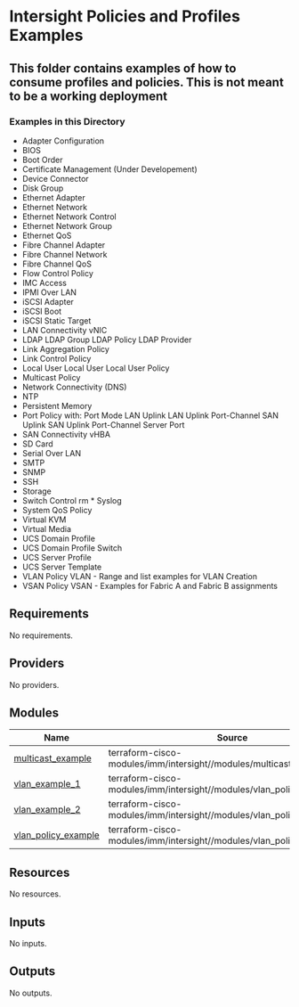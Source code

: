 # Intersight Policies and Profiles Examples

## This folder contains examples of how to consume profiles and policies.  This is not meant to be a working deployment

### Examples in this Directory

* Adapter Configuration
* BIOS
* Boot Order
* Certificate Management (Under Developement)
* Device Connector
* Disk Group
* Ethernet Adapter
* Ethernet Network
* Ethernet Network Control
* Ethernet Network Group
* Ethernet QoS
* Fibre Channel Adapter
* Fibre Channel Network
* Fibre Channel QoS
* Flow Control Policy
* IMC Access
* IPMI Over LAN
* iSCSI Adapter
* iSCSI Boot
* iSCSI Static Target
* LAN Connectivity
    vNIC
* LDAP
    LDAP Group
    LDAP Policy
    LDAP Provider
* Link Aggregation Policy
* Link Control Policy
* Local User
    Local User
    Local User Policy
* Multicast Policy
* Network Connectivity (DNS)
* NTP
* Persistent Memory
* Port Policy with:
    Port Mode
    LAN Uplink
    LAN Uplink Port-Channel
    SAN Uplink
    SAN Uplink Port-Channel
    Server Port
* SAN Connectivity
    vHBA
* SD Card
* Serial Over LAN
* SMTP
* SNMP
* SSH
* Storage
* Switch Control
rm * Syslog
* System QoS Policy
* Virtual KVM
* Virtual Media
* UCS Domain Profile
* UCS Domain Profile Switch
* UCS Server Profile
* UCS Server Template
* VLAN Policy
    VLAN - Range and list examples for VLAN Creation
* VSAN Policy
    VSAN - Examples for Fabric A and Fabric B assignments

<!-- BEGINNING OF PRE-COMMIT-TERRAFORM DOCS HOOK -->
## Requirements

No requirements.

## Providers

No providers.

## Modules

| Name | Source | Version |
|------|--------|---------|
| <a name="module_multicast_example"></a> [multicast\_example](#module\_multicast\_example) | terraform-cisco-modules/imm/intersight//modules/multicast_policies | n/a |
| <a name="module_vlan_example_1"></a> [vlan\_example\_1](#module\_vlan\_example\_1) | terraform-cisco-modules/imm/intersight//modules/vlan_policy_add_vlan | n/a |
| <a name="module_vlan_example_2"></a> [vlan\_example\_2](#module\_vlan\_example\_2) | terraform-cisco-modules/imm/intersight//modules/vlan_policy_add_vlan_list | n/a |
| <a name="module_vlan_policy_example"></a> [vlan\_policy\_example](#module\_vlan\_policy\_example) | terraform-cisco-modules/imm/intersight//modules/vlan_policies | n/a |

## Resources

No resources.

## Inputs

No inputs.

## Outputs

No outputs.
<!-- END OF PRE-COMMIT-TERRAFORM DOCS HOOK -->
